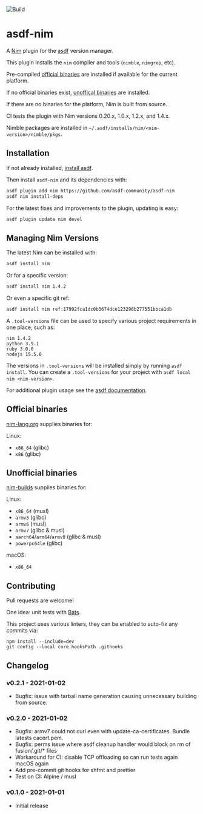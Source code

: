 ![Build](https://github.com/asdf-community/asdf-nim/workflows/Build/badge.svg)

# asdf-nim

A [Nim](https://nim-lang.org) plugin for the [asdf](https://asdf-vm.com) version manager.

This plugin installs the `nim` compiler and tools (`nimble`, `nimgrep`, etc).

Pre-compiled [official binaries](#official-binaries) are installed if available for the current platform.

If no official binaries exist, [unoffical binaries](#unofficial-binaries) are installed.

If there are no binaries for the platform, Nim is built from source.

CI tests the plugin with Nim versions 0.20.x, 1.0.x, 1.2.x, and 1.4.x.

Nimble packages are installed in `~/.asdf/installs/nim/<nim-version>/nimble/pkgs`.

## Installation

If not already installed, [install asdf](https://asdf-vm.com/#/core-manage-asdf?id=install).

Then install `asdf-nim` and its dependencies with:

```sh
asdf plugin add nim https://github.com/asdf-community/asdf-nim
asdf nim install-deps
```

For the latest fixes and improvements to the plugin, updating is easy:

```sh
asdf plugin update nim devel
```

## Managing Nim Versions

The latest Nim can be installed with:

```sh
asdf install nim
```

Or for a specific version:

```sh
asdf install nim 1.4.2
```

Or even a specific git ref:

```sh
asdf install nim ref:17992fca1dc0b3674dce123296b277551bbca1db
```

A `.tool-versions` file can be used to specify various project requirements in one place, such as:

```
nim 1.4.2
python 3.9.1
ruby 3.0.0
nodejs 15.5.0
```

The versions in `.tool-versions` will be installed simply by running `asdf install`. You can create a `.tool-versions` for your project with `asdf local nim <nim-version>`.

For additional plugin usage see the [asdf documentation](https://asdf-vm.com/#/core-manage-asdf).

## Official binaries

[nim-lang.org](https://nim-lang.org/install.html) supplies binaries for:

Linux:

- `x86_64` (glibc)
- `x86` (glibc)

## Unofficial binaries

[nim-builds](https://github.com/elijahr/nim-builds) supplies binaries for:

Linux:

- `x86_64` (musl)
- `armv5` (glibc)
- `armv6` (musl)
- `armv7` (glibc & musl)
- `aarch64`/`arm64`/`armv8` (glibc & musl)
- `powerpc64le` (glibc)

macOS:

- `x86_64`

## Contributing

Pull requests are welcome!

One idea: unit tests with [Bats](https://github.com/sstephenson/bats).

This project uses various linters, they can be enabled to auto-fix any commits via:

```
npm install --include=dev
git config --local core.hooksPath .githooks
```

## Changelog

### v0.2.1 - 2021-01-02

- Bugfix: issue with tarball name generation causing unnecessary building from source.

### v0.2.0 - 2021-01-02

- Bugfix: armv7 could not curl even with update-ca-certificates. Bundle latests cacert.pem.
- Bugfix: perms issue where asdf cleanup handler would block on rm of fusion/.git/\* files
- Workaround for CI: disable TCP offloading so can run tests again macOS again
- Add pre-commit git hooks for shfmt and prettier
- Test on CI: Alpine / musl

### v0.1.0 - 2021-01-01

- Initial release
